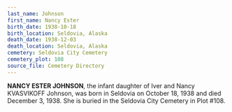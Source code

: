 ```yaml
---
last_name: Johnson
first_name: Nancy Ester
birth_date: 1938-10-18
birth_location: Seldovia, Alaska
death_date: 1938-12-03
death_location: Seldovia, Alaska
cemetery: Seldovia City Cemetery
cemetery_plot: 108
source_file: Cemetery Directory
---
```

**NANCY ESTER JOHNSON**, the infant daughter of Iver and Nancy KVASVIKOFF Johnson, was born in Seldovia on October 18, 1938 and died December 3, 1938.  She is buried in the Seldovia City Cemetery in Plot #108.  

